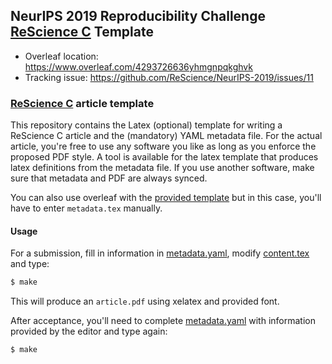 ## NeurIPS 2019 Reproducibility Challenge [ReScience C](https://rescience.github.io/) Template

- Overleaf location: https://www.overleaf.com/4293726636yhmgnpqkghvk
- Tracking issue: https://github.com/ReScience/NeurIPS-2019/issues/11

### [ReScience C](https://rescience.github.io/) article template

This repository contains the Latex (optional) template for writing a ReScience
C article and the (mandatory) YAML metadata file. For the actual article,
you're free to use any software you like as long as you enforce the proposed
PDF style. A tool is available for the latex template that produces latex
definitions from the metadata file. If you use another software, make sure that
metadata and PDF are always synced.

You can also use overleaf with the [provided template](https://www.overleaf.com/read/kfrwdmygjyqw) but in this case, you'll have to enter `metadata.tex` manually.

#### Usage

For a submission, fill in information in
[metadata.yaml](./metadata.yaml), modify [content.tex](content.tex)
and type:

```bash
$ make 
```

This will produce an `article.pdf` using xelatex and provided font.


After acceptance, you'll need to complete [metadata.yaml](./metadata.yaml) with information provided by the editor and type again:

```bash
$ make
```

